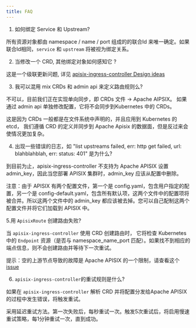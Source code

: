 ```yaml
---
title: FAQ
---
```


<!--
#
# Licensed to the Apache Software Foundation (ASF) under one or more
# contributor license agreements.  See the NOTICE file distributed with
# this work for additional information regarding copyright ownership.
# The ASF licenses this file to You under the Apache License, Version 2.0
# (the "License"); you may not use this file except in compliance with
# the License.  You may obtain a copy of the License at
#
#     http://www.apache.org/licenses/LICENSE-2.0
#
# Unless required by applicable law or agreed to in writing, software
# distributed under the License is distributed on an "AS IS" BASIS,
# WITHOUT WARRANTIES OR CONDITIONS OF ANY KIND, either express or implied.
# See the License for the specific language governing permissions and
# limitations under the License.
#
-->

1. 如何绑定 Service 和 Upstream?

所有资源对象都由 namespace / name / port 组成的的联合Id 来唯一确定。如果联合Id相同，`service` 和 `upstream` 将被视为绑定关系。

2. 当修改一个 CRD, 其他绑定对象如何感知它 ?

这是一个级联更新问题, 详见 [apisix-ingress-controller Design ideas](./design.md)

3. 我可以混用 mix CRDs 和 admin api 来定义路由规则么?

不可以，目前我们正在实现单向同步，即 CRDs 文件 -> Apache AIPSIX。 如果通过 admin api 单独修改配置，它将不会同步到Kubernetes 中的 CRDs。

这是因为 CRDs 一般都是在文件系统中声明的，并且应用到 Kubernetes 的 etcd， 我们遵循 CRD 的定义并同步到 Apache Apisix 的数据面，但是反过来会使情况更加复杂。

4. 出现一些错误的日志，如 "list upstreams failed, err: http get failed, url: blahblahblah, err: status: 401" 是为什么?

到目前为止，apisix-ingress-controller 不支持为 Apache APISIX 设置 admin_key，因此当您部署 APISIX 集群时，admin_key 应该从配置中删除。

注意：由于 APISIX 有两个配置文件，第一个是 config.yaml，包含用户指定的配置，另一个是 config-default.yaml，包含所有默认项，这两个文件中的配置项将被合并。所以这两个文件中的 admin_key 都应该被去掉。您可以自己配制这两个配置文件并将它们加载到 APISIX 中。

5.用 `ApisixRoute` 创建路由失败?

当 `apisix-ingress-controller` 使用 CRD 创建路由时， 它将检查 Kubernetes 中的 `Endpoint` 资源（是否与 namespace_name_port 匹配）。如果找不到相应的端点信息，则不会创建路由并等待下一次重试。

提示：空的上游节点导致的故障是 Apache APISIX 的一个限制，请查看这个 [issue](https://github.com/apache/apisix/issues/3072)

6. `apisix-ingress-controller`的重试规则是什么?

如果在 `apisix-ingress-controller` 解析 CRD 并将配置分发给Apache APISIX 的过程中发生错误，将触发重试。

采用延迟重试方法。第一次失败后，每秒重试一次。触发5次重试后，将启用慢速重试策略，每1分钟重试一次，直到成功。
